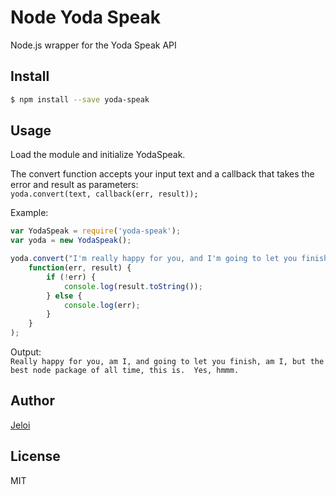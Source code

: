 Node Yoda Speak
===============

Node.js wrapper for the Yoda Speak API
## Install

```sh
$ npm install --save yoda-speak
```

## Usage

Load the module and initialize YodaSpeak.

The convert function accepts your input text and a callback that takes the error and result as parameters:<br>
`yoda.convert(text, callback(err, result));`

Example:
```js
var YodaSpeak = require('yoda-speak');
var yoda = new YodaSpeak();

yoda.convert("I'm really happy for you, and I'm going to let you finish, but this is the best Node package of all time.",
	function(err, result) {
		if (!err) {
			console.log(result.toString());
		} else {
			console.log(err);
		}
	}
);
```
Output: <br>
`Really happy for you, am I, and going to let you finish, am I, but the best node package of all time, this is.  Yes, hmmm.`

## Author
[Jeloi](https://twitter.com/_Jeloi)
## License
MIT

